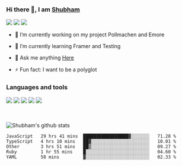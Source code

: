 ### Hi there 👋, I am <a href="https://shubhski.dev/" target="_blank">Shubham</a>

<a href="https://twitter.com/shubhski" target="_blank"><img src="https://img.icons8.com/color/48/000000/twitter.png"/></a>
<a href="https://www.linkedin.com/in/shubhski/" target="_blank"><img src="https://img.icons8.com/fluent/48/000000/linkedin.png"/></a>
<a href="mailto:shubham88ingh@gmail.com"><img src="https://img.icons8.com/ios/48/000000/important-mail.png"/></a>

- 🔭 I’m currently working on  my project Pollmachen and Emore
- 🌱 I’m currently learning Framer and Testing 

- 💬 Ask me anything [Here](https://github.com/shubhsk88/shubhsk88/issues)
- ⚡ Fun fact: I want to be a polyglot 

### Languages and tools


<div>
<img src="https://img.icons8.com/plasticine/48/000000/react.png"/>
<img src="https://img.icons8.com/color/48/000000/graphql.png"/>
<img src="https://img.icons8.com/color/48/000000/javascript.png"/>
<img src="https://img.icons8.com/color/48/000000/mongodb.png"/>
<img src="https://img.icons8.com/color/48/000000/nodejs.png"/>
</div>
<br/>
<br/>


![Shubham's github stats](https://github-readme-stats.vercel.app/api?username=shubhsk88&count_private=true&theme=theme=radical)

<!--START_SECTION:waka-->
```text
JavaScript   29 hrs 41 mins  █████████████████▓░░░░░░░   71.28 % 
TypeScript   4 hrs 10 mins   ██▓░░░░░░░░░░░░░░░░░░░░░░   10.01 % 
Other        3 hrs 51 mins   ██▒░░░░░░░░░░░░░░░░░░░░░░   09.27 % 
Ruby         1 hr 55 mins    █░░░░░░░░░░░░░░░░░░░░░░░░   04.60 % 
YAML         58 mins         ▓░░░░░░░░░░░░░░░░░░░░░░░░   02.33 % 
```
<!--END_SECTION:waka-->



